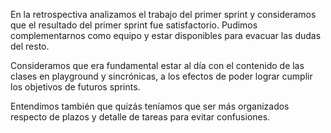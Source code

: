 En la retrospectiva analizamos el trabajo del primer sprint y consideramos que el resultado del primer sprint fue satisfactorio. Pudimos complementarnos como equipo y estar disponibles para evacuar las dudas del resto.

Consideramos que era fundamental estar al día con el contenido de las clases en playground y sincrónicas, a los efectos de poder lograr cumplir los objetivos de futuros sprints.

Entendimos también que quizás teníamos que ser más organizados respecto de plazos y detalle de tareas para evitar confusiones.